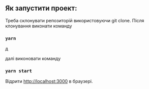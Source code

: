 ## Як запустити проект:

Треба склонувати репозиторій використовуючи git clone.
Після клонування виконати команду

### `yarn`  

д

далі виконовати команду 

### `yarn start `

Відрити  [http://localhost:3000](http://localhost:3000) в браузері.

